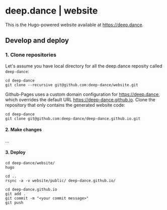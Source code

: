 # deep.dance | website

This is the Hugo-powered website available at https://deep.dance.

## Develop and deploy

### 1. Clone repositories

Let's assume you have local directory for all the deep.dance reposity called `deep-dance`:

```
cd deep-dance
git clone --recursive git@github.com:deep-dance/website.git
```

Github-Pages uses a custom domain configuration for https://deep.dance, which overrides the default URL https://deep-dance.github.io. Clone the repository that only contains the generated website code:

```
cd deep-dance
git clone git@github.com:deep-dance/deep-dance.github.io.git
```

#### 2. Make changes

...

#### 3. Deploy

```
cd deep-dance/website/
hugo

cd ..
rsync -a -v website/public/ deep-dance.github.io/

cd deep-dance.github.io
git add .
git commit -m "<your commit message>"
git push
```
